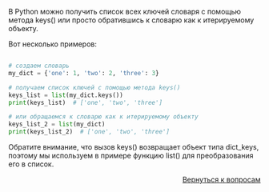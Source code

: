 В Python можно получить список всех ключей словаря с помощью метода keys() или просто обратившись к словарю как
к итерируемому объекту.

Вот несколько примеров:

```python

# создаем словарь
my_dict = {'one': 1, 'two': 2, 'three': 3}

# получаем список ключей с помощью метода keys()
keys_list = list(my_dict.keys())
print(keys_list)  # ['one', 'two', 'three']

# или обращаемся к словарю как к итерируемому объекту
keys_list_2 = list(my_dict)
print(keys_list_2)  # ['one', 'two', 'three']
```

Обратите внимание, что вызов keys() возвращает объект типа dict_keys, поэтому мы используем в примере функцию list()
для преобразования его в список.

<div align="right">

[Вернуться к вопросам](../Вопросы.md)

</div>
